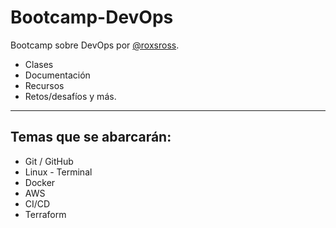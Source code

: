 # Bootcamp-DevOps
Bootcamp sobre DevOps por [@roxsross](https://github.com/roxsross). 
- Clases
- Documentación
- Recursos
- Retos/desafíos y más.

<hr />

## Temas que se abarcarán:

- Git / GitHub
- Linux - Terminal
- Docker
- AWS
- CI/CD
- Terraform

